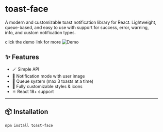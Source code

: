 # toast-face

A modern and customizable toast notification library for React. Lightweight, queue-based, and easy to use with support for success, error, warning, info, and custom notification types.


click the demo link for more
![Demo](https://rushabh57.github.io/toastface-lib/)

## ✨ Features

- 🪄 Simple API
- 🔔 Notification mode with user image
- 🔁 Queue system (max 3 toasts at a time)
- 🎨 Fully customizable styles & icons
- ⚛️ React 18+ support

---

## 📦 Installation

```bash
npm install toast-face


